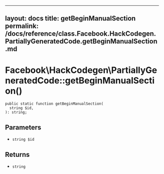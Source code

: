 
***

layout: docs
title: getBeginManualSection
permalink: /docs/reference/class.Facebook.HackCodegen.PartiallyGeneratedCode.getBeginManualSection.md
---







# Facebook\\HackCodegen\\PartiallyGeneratedCode::getBeginManualSection()




``` Hack
public static function getBeginManualSection(
  string $id,
): string;
```




## Parameters




- ` string $id `




## Returns




+ ` string `
